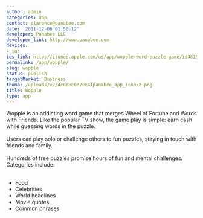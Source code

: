 ```yaml
---
author: admin
categories: app
contact: clarence@panabee.com
date: '2011-12-06 01:50:12'
developer: Panabee LLC
developer_link: http://www.panabee.com
devices: 
- ios
ios_link: http://itunes.apple.com/us/app/wopple-word-puzzle-game/id481584214
permalink: /app/wopple/
slug: wopple
status: publish
targetMarket: Business
thumb: /uploads/v2/4edc8c0d7ee4fpanabee_app_iconx2.png
title: Wopple
type: app
---
```


Wopple is an addicting word game that merges Wheel of Fortune and Words with Friends. Like the popular TV show, the game play is simple: earn cash while guessing words in the puzzle.<br />
<br />
Users can play solo or challenge others to fun puzzles, staying in touch with friends and family.<br />
<br />
Hundreds of free puzzles promise hours of fun and mental challenges. Categories include:<br />
<br />
* Food<br />
* Celebrities<br />
* World headlines<br />
* Movie quotes<br />
* Common phrases